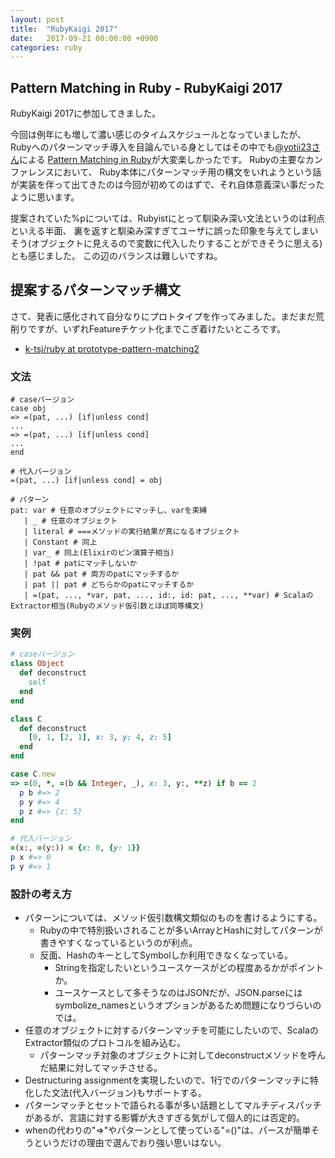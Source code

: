 ```yaml
---
layout: post
title:  "RubyKaigi 2017"
date:   2017-09-21 00:00:00 +0900
categories: ruby
---
```


## Pattern Matching in Ruby - RubyKaigi 2017
RubyKaigi 2017に参加してきました。

今回は例年にも増して濃い感じのタイムスケジュールとなっていましたが、
Rubyへのパターンマッチ導入を目論んでいる身としてはその中でも[@yotii23さん](https://twitter.com/yotii23)による
[Pattern Matching in Ruby](http://rubykaigi.org/2017/presentations/yotii23.html)が大変楽しかったです。
Rubyの主要なカンファレンスにおいて、 Ruby本体にパターンマッチ用の構文をいれようという話が実装を伴って出てきたのは今回が初めてのはずで、それ自体意義深い事だったように思います。

提案されていた%pについては、Rubyistにとって馴染み深い文法というのは利点といえる半面、
裏を返すと馴染み深すぎてユーザに誤った印象を与えてしまいそう(オブジェクトに見えるので変数に代入したりすることができそうに思える)とも感じました。 この辺のバランスは難しいですね。

## 提案するパターンマッチ構文
さて、発表に感化されて自分なりにプロトタイプを作ってみました。まだまだ荒削りですが、いずれFeatureチケット化までこぎ着けたいところです。

- [k-tsj/ruby at prototype-pattern-matching2](https://github.com/k-tsj/ruby/tree/prototype-pattern-matching2)

### 文法

```
# caseバージョン
case obj
=> =(pat, ...) [if|unless cond]
...
=> =(pat, ...) [if|unless cond]
...
end

# 代入バージョン
=(pat, ...) [if|unless cond] = obj

# パターン
pat: var # 任意のオブジェクトにマッチし、varを束縛
   | _ # 任意のオブジェクト
   | literal # ===メソッドの実行結果が真になるオブジェクト
   | Constant # 同上
   | var_ # 同上(Elixirのピン演算子相当)
   | !pat # patにマッチしないか
   | pat && pat # 両方のpatにマッチするか
   | pat || pat # どちらかのpatにマッチするか
   | =(pat, ..., *var, pat, ..., id:, id: pat, ..., **var) # ScalaのExtractor相当(Rubyのメソッド仮引数とほぼ同等構文)
```

### 実例

```ruby
# caseバージョン
class Object
  def deconstruct
    self
  end
end

class C
  def deconstruct
    [0, 1, [2, 1], x: 3, y: 4, z: 5]
  end
end

case C.new
=> =(0, *, =(b && Integer, _), x: 3, y:, **z) if b == 2
  p b #=> 2
  p y #=> 4
  p z #=> {z: 5}
end

# 代入バージョン
=(x:, =(y:)) = {x: 0, {y: 1}}
p x #=> 0
p y #=> 1
```

### 設計の考え方
- パターンについては、メソッド仮引数構文類似のものを書けるようにする。
    - Rubyの中で特別扱いされることが多いArrayとHashに対してパターンが書きやすくなっているというのが利点。
    - 反面、HashのキーとしてSymbolしか利用できなくなっている。
        - Stringを指定したいというユースケースがどの程度あるかがポイントか。
        - ユースケースとして多そうなのはJSONだが、JSON.parseにはsymbolize_namesというオプションがあるため問題になりづらいのでは。
- 任意のオブジェクトに対するパターンマッチを可能にしたいので、ScalaのExtractor類似のプロトコルを組み込む。
    - パターンマッチ対象のオブジェクトに対してdeconstructメソッドを呼んだ結果に対してマッチさせる。
- Destructuring assignmentを実現したいので、1行でのパターンマッチに特化した文法(代入バージョン)もサポートする。
- パターンマッチとセットで語られる事が多い話題としてマルチディスパッチがあるが、言語に対する影響が大きすぎる気がして個人的には否定的。
- whenの代わりの"=>"やパターンとして使っている"=()"は、パースが簡単そうというだけの理由で選んでおり強い思いはない。
